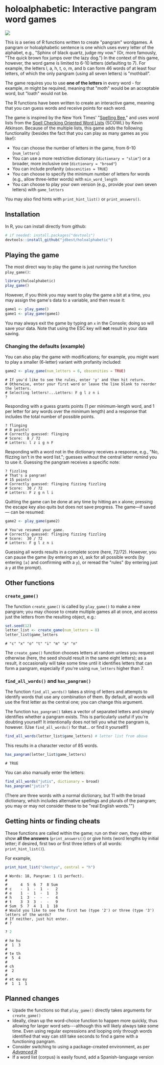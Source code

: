 # holoalphabetic: Interactive pangram word games

![](man/figures/logo.png)

This is a series of R functions written to create "pangram" wordgames. A pangram or holoalphabetic sentence is one which uses every letter of the alphabet, e.g., "Sphinx of black quartz, judge my vow." (Or, more famously, "The quick brown fox jumps over the lazy dog.") In the context of this game, however, the word game is limited to 6-10 letters (defaulting to 7). For example, the letters l, a, h, t, o, m, and b can form 46 words of at least four letters, of which the only pangram (using all seven letters) is "mothball".

The game requires you to use **one of the letters** in every word - for example, *m* might be required, meaning that "moth" would be an acceptable word, but "loath" would not be.

The R functions have been written to create an interactive game, meaning that you can guess words and receive points for each word.

The game is inspired by the New York Times' "[Spelling Bee](https://www.nytimes.com/puzzles/spelling-bee)," and uses word lists from the [Spell Checking Oriented Word Lists](http://wordlist.aspell.net/scowl-readme) (SCOWL) by Kevin Atkinson. Because of the multiple lists, this game adds the following functionality (besides the fact that you can play as many games as you like!):

* You can choose the number of letters in the game, from 6&ndash;10 (`num_letters`)
* You can use a more restrictive dictionary (`dictionary = "slim"`) or a broader, more inclusive one (`dictionary = "broad"`)
* You can include profanity (`obscenities = TRUE`)
* You can choose to specify the minimum number of letters for words (e.g., allow three-letter words) with `min_word_length`
* You can choose to play your own version (e.g., provide your own seven letters) with `game_letters`

You may also find hints with `print_hint_list()` or `print_answers()`.

## Installation

In R, you can install directly from github:

``` r
# if needed: install.packages("devtools")
devtools::install_github("jdbest/holoalphabetic")
```

## Playing the game

The most direct way to play the game is just running the function `play_game()`:

``` r
library(holoalphabetic)
play_game()
```

However, if you think you may want to play the game a bit at a time, you may assign the game's data to a variable, and then reuse it:

``` r
game1 <- play_game()
game1 <- play_game(game1)
```

You may always exit the game by typing an `x` in the Console; doing so will save your data. Note that using the ESC key will **not** result in your data saving. 

### Changing the defaults (example)

You can also play the game with modifications; for example, you might want to play a smaller (6-letter) variant with profanity included:

``` r
game2 <- play_game(num_letters = 6, obscenities = TRUE)
```

    # If you'd like to see the rules, enter 'y' and then hit return.
    # Otherwise, enter your first word or leave the line blank to reorder the letters.
    # Selecting letters!...Letters: F g l z n i 
    ? 

Responding with a guess grants points (1 per minimum-length word, and 1 per letter for any words over the minimum length) and a response that includes the total number of possible points.

    ? flinging
    # 8 points!
    # Correctly guessed: flinging
    # Score:  8 / 72
    # Letters: l z i g n F

Responding with a word not in the dictionary receives a response, e.g., "No, flizzing isn't in the word list."; guesses without the central letter remind you to use it. Guessing the pangram receives a specific note:

    ? fizzling
    # That's a pangram!
    # 15 points!
    # Correctly guessed: flinging fizzing fizzling
    # Score:  30 / 72
    # Letters: F z g n l i

Quitting the game can be done at any time by hitting an x alone; pressing the escape key also quits but does not save progress. The game&mdash;if saved&mdash; can be resumed:

``` r
game2 <- play_game(game2)
```

    # You've resumed your game.
    # Correctly guessed: flinging fizzing fizzling
    # Score:  30 / 72
    # Letters: F g l z n i 

Guessing all words results in a complete score (here, 72/72). However, you can pause the game (by entering an x), ask for all possible words (by entering `[a]` and confirming with a `y`), or reread the "rules" (by entering just a `y` at the prompt). 

## Other functions

### `create_game()`

The function `create_game()` is called by `play_game()` to make a new pangram; you may choose to create multiple games all at once, and access just the letters from the resulting object, e.g.:

``` r
set.seed(12)
letter_list <- create_game(num_letters = 8)
letter_list$game_letters
```

    # "c" "x" "o" "t" "i" "m" "a" "n"

The `create_game()` function chooses letters at random unless you request otherwise (here, the seed should result in the same eight letters); as a result, it occasionally will take some time until it identifies letters that can form a pangram, especially if you're using `num_letters` higher than 7.

### `find_all_words()` and `has_pangram()`

The function `find_all_words()` takes a string of letters and attempts to identify words that use any combination of them. By default, all words will use the first letter as the central one; you can change this argument. 

The function `has_pangram()` takes a vector of separated letters and simply identifies whether a pangram exists. This is particularly useful if you're doubting yourself! It intentionally does *not* tell you what the pangram is, however. (Use `find_all_words()` for that... or find it yourself!)

``` r
find_all_words(letter_list$game_letters) # letter list from above
```

This results in a character vector of 85 words.

``` r
has_pangram(letter_list$game_letters)
```

    # TRUE

You can also manually enter the letters:

``` r
find_all_words("jutis", dictionary = broad)
has_pangram("jutis")
```

(There are three words with a normal dictionary, but 11 with the broad dictionary, which includes alternative spellings and plurals of the pangram; you may or may not consider these to be "real English words."")

## Getting hints or finding cheats

These functions are called within the game; run on their own, they either show **all the answers** (`print_answers()`) or give hints (word lengths by initial letter; if desired, first two *or* first three letters of all words: `print_hint_list()`). 

For example, 

``` r 
print_hint_list("chentyu", central = "h")
```

    # Words: 18, Pangram: 1 (1 perfect). 
    # 
    #      4  5  6  7  8 Sum
    # c    -  1  -  1  -   2
    # e    1  -  1  -  1   3
    # h    1  3  -  -  -   4
    # t    3  3  3  -  -   9
    # Sum  5  7  4  1  1  18
    # Would you like to see the first two (type '2') or three (type '3') letters of the words? 
    # If neither, just hit enter.
    # ? 

``` r 
? 2
```
    # he hu 
    #  1  3 
    # 
    # te th 
    #  5  4 
    #
    # ch 
    #  2 
    # 
    # et eu ey 
    #  1  1  1 

## Planned changes

* Upade the functions so that `play_game()` directly takes arguments for `create_game()`
* Ideally, clean up the word-choice function to happen more quickly, thus allowing for larger word sets---although this will likely always take some time. Even using regular expressions and looping only through words identified that way can still take seconds to find a game with a functioning pangram.
* Consider switching to using a package-created environment, as per *[Advanced R](https://adv-r.hadley.nz/environments.html#explicit-envs)*
* If a word list (corpus) is easily found, add a Spanish-language version
